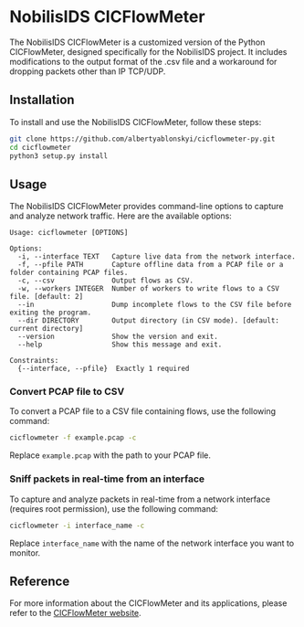 # NobilisIDS CICFlowMeter

The NobilisIDS CICFlowMeter is a customized version of the Python CICFlowMeter, designed specifically for the NobilisIDS project. It includes modifications to the output format of the .csv file and a workaround for dropping packets other than IP TCP/UDP.

## Installation

To install and use the NobilisIDS CICFlowMeter, follow these steps:

```bash
git clone https://github.com/albertyablonskyi/cicflowmeter-py.git
cd cicflowmeter
python3 setup.py install
```

## Usage

The NobilisIDS CICFlowMeter provides command-line options to capture and analyze network traffic. Here are the available options:

```
Usage: cicflowmeter [OPTIONS]

Options:
  -i, --interface TEXT   Capture live data from the network interface.
  -f, --pfile PATH       Capture offline data from a PCAP file or a folder containing PCAP files.
  -c, --csv              Output flows as CSV.
  -w, --workers INTEGER  Number of workers to write flows to a CSV file. [default: 2]
  --in                   Dump incomplete flows to the CSV file before exiting the program.
  --dir DIRECTORY        Output directory (in CSV mode). [default: current directory]
  --version              Show the version and exit.
  --help                 Show this message and exit.

Constraints:
  {--interface, --pfile}  Exactly 1 required
```

### Convert PCAP file to CSV

To convert a PCAP file to a CSV file containing flows, use the following command:

```bash
cicflowmeter -f example.pcap -c
```

Replace `example.pcap` with the path to your PCAP file.

### Sniff packets in real-time from an interface

To capture and analyze packets in real-time from a network interface (requires root permission), use the following command:

```bash
cicflowmeter -i interface_name -c
```

Replace `interface_name` with the name of the network interface you want to monitor.

## Reference

For more information about the CICFlowMeter and its applications, please refer to the [CICFlowMeter website](https://www.unb.ca/cic/research/applications.html#CICFlowMeter).